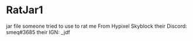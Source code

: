 # RatJar1
jar file someone tried to use to rat me
From Hypixel Skyblock
  their Discord: smeq#3685
  their IGN: _jdf
